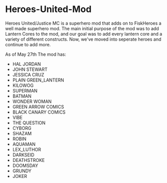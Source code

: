 # Heroes-United-Mod
Heroes United/Justice MC is a superhero mod that adds on to FiskHeroes a well made superhero mod.
The main initial purpose of the mod was to add Lantern Cores to the mod, and our goal was to add every lantern core
and a variety of different constructs. Now, we've moved into seperate heroes and continue to add more.

As of May 27th The mod has:
- HAL JORDAN
- JOHN STEWART
- JESSICA CRUZ 
- PLAIN GREEN_LANTERN
- KILOWOG
- SUPERMAN
- BATMAN
- WONDER WOMAN
- GREEN ARROW COMICS
- BLACK CANARY COMICS
- VIBE 
- THE QUESTION
- CYBORG
- SHAZAM
- ROBIN
- AQUAMAN
- LEX_LUTHOR
- DARKSEID
- DEATHSTROKE
- DOOMSDAY
- GRUNDY
- JOKER
